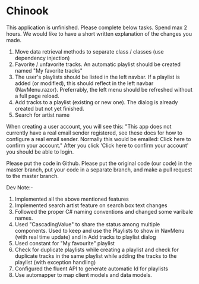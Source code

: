 # Chinook

This application is unfinished. Please complete below tasks. Spend max 2 hours.
We would like to have a short written explanation of the changes you made.

1. Move data retrieval methods to separate class / classes (use dependency injection)
2. Favorite / unfavorite tracks. An automatic playlist should be created named "My favorite tracks"
3. The user's playlists should be listed in the left navbar. If a playlist is added (or modified), this should reflect in the left navbar (NavMenu.razor). Preferrably, the left menu should be refreshed without a full page reload.
4. Add tracks to a playlist (existing or new one). The dialog is already created but not yet finished.
5. Search for artist name

When creating a user account, you will see this:
"This app does not currently have a real email sender registered, see these docs for how to configure a real email sender. Normally this would be emailed: Click here to confirm your account."
After you click 'Click here to confirm your account' you should be able to login.

Please put the code in Github. Please put the original code (our code) in the master branch, put your code in a separate branch, and make a pull request to the master branch.


Dev Note:-
1. Implemented all the above mentioned features
2. Implemented search artist feature on search box text changes
3. Followed the proper C# naming conventions and changed some varibale names.
4. Used "CascadingValue" to share the status among multiple components. Used to keep and use the Playlists to show in NavMenu (with real time update) and in Add tracks to playlist dialog
5. Used constant for "My favourite" playlist
6. Check for duplicate playlists while creating a playlist and check for duplicate tracks in the same playlist while adding the tracks to the playlist (with exception handling)
7. Configured the fluent API to generate automatic Id for playlists
8. Use automapper to map client models and data models.